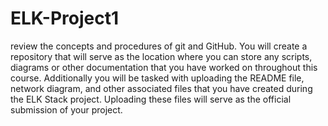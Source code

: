 # ELK-Project1
review the concepts and procedures of git and GitHub. You will create a repository that will serve as the location where you can store any scripts, diagrams or other documentation that you have worked on throughout this course. Additionally you will be tasked with uploading the README file, network diagram, and other associated files that you have created during the ELK Stack project. Uploading these files will serve as the official submission of your project.
